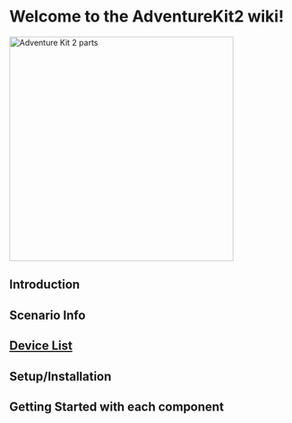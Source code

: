# Welcome to the AdventureKit2 wiki!

<img src="https://user-images.githubusercontent.com/15940/207462556-25d08472-8170-4298-a457-030f1060183a.png"
     alt="Adventure Kit 2 parts" width="400">

## Introduction

## Scenario Info

## [Device List](https://github.com/inventrdotio/AdventureKit2/wiki/Devices/Device_List.md)

## Setup/Installation

## Getting Started with each component

